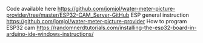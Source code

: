 Code available here https://github.com/jomjol/water-meter-picture-provider/tree/master/ESP32-CAM_Server-GitHub
ESP general instruction https://github.com/jomjol/water-meter-picture-provider
How to program ESP32 cam https://randomnerdtutorials.com/installing-the-esp32-board-in-arduino-ide-windows-instructions/

